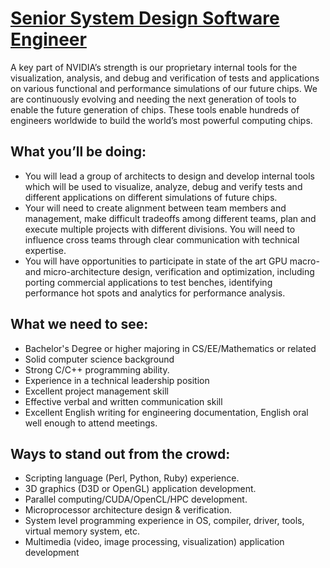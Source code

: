 # [Senior System Design Software Engineer](https://github.com/CarraZhou/NVIDIA-Position/blob/master/NVIDIA-Positions.md) #

A key part of NVIDIA’s strength is our proprietary internal tools for the visualization, analysis, and debug and verification of tests and applications on various functional and performance simulations of our future chips. We are continuously evolving and needing the next generation of tools to enable the future generation of chips. These tools enable hundreds of engineers worldwide to build the world’s most powerful computing chips.

## What you’ll be doing: ##

- You will lead a group of architects to design and develop internal tools which will be used to visualize, analyze, debug and verify tests and different applications on different simulations of future chips.
- Your will need to create alignment between team members and management, make difficult tradeoffs among different teams, plan and execute multiple projects with different divisions. You will need to influence cross teams through clear communication with technical expertise.
- You will have opportunities to participate in state of the art GPU macro- and micro-architecture design, verification and optimization, including porting commercial applications to test benches, identifying performance hot spots and analytics for performance analysis.

## What we need to see: ##
- Bachelor's Degree or higher majoring in CS/EE/Mathematics or related
- Solid computer science background
- Strong C/C++ programming ability.
- Experience in a technical leadership position
- Excellent project management skill
- Effective verbal and written communication skill
- Excellent English writing for engineering documentation, English oral well enough to attend meetings.

## Ways to stand out from the crowd: ##
- Scripting language (Perl, Python, Ruby) experience.
- 3D graphics (D3D or OpenGL) application development.
- Parallel computing/CUDA/OpenCL/HPC development.
- Microprocessor architecture design & verification.
- System level programming experience in OS, compiler, driver, tools, virtual memory system, etc.
- Multimedia (video, image processing, visualization) application development
